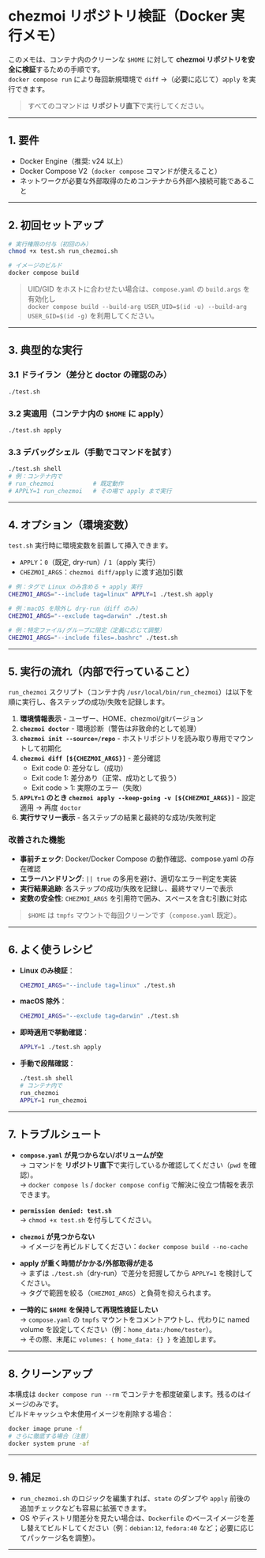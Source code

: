 # chezmoi リポジトリ検証（Docker 実行メモ）

このメモは、コンテナ内のクリーンな `$HOME` に対して **chezmoi リポジトリを安全に検証**するための手順です。  
`docker compose run` により毎回新規環境で `diff` →（必要に応じて）`apply` を実行できます。

> すべてのコマンドは **リポジトリ直下**で実行してください。

---

## 1. 要件

- Docker Engine（推奨: v24 以上）
- Docker Compose V2（`docker compose` コマンドが使えること）
- ネットワークが必要な外部取得のためコンテナから外部へ接続可能であること

---

## 2. 初回セットアップ

```bash
# 実行権限の付与（初回のみ）
chmod +x test.sh run_chezmoi.sh

# イメージのビルド
docker compose build
```

> UID/GID をホストに合わせたい場合は、`compose.yaml` の `build.args` を有効化し  
> `docker compose build --build-arg USER_UID=$(id -u) --build-arg USER_GID=$(id -g)` を利用してください。

---

## 3. 典型的な実行

### 3.1 ドライラン（差分と doctor の確認のみ）
```bash
./test.sh
```

### 3.2 実適用（コンテナ内の `$HOME` に apply）
```bash
./test.sh apply
```

### 3.3 デバッグシェル（手動でコマンドを試す）
```bash
./test.sh shell
# 例：コンテナ内で
# run_chezmoi           # 既定動作
# APPLY=1 run_chezmoi   # その場で apply まで実行
```

---

## 4. オプション（環境変数）

`test.sh` 実行時に環境変数を前置して挿入できます。

- `APPLY`：`0`（既定, dry-run）/ `1`（apply 実行）
- `CHEZMOI_ARGS`：`chezmoi diff/apply` に渡す追加引数

```bash
# 例：タグで Linux のみ含める + apply 実行
CHEZMOI_ARGS="--include tag=linux" APPLY=1 ./test.sh apply

# 例：macOS を除外し dry-run（diff のみ）
CHEZMOI_ARGS="--exclude tag=darwin" ./test.sh

# 例：特定ファイル/グループに限定（定義に応じて調整）
CHEZMOI_ARGS="--include files=.bashrc" ./test.sh
```

---

## 5. 実行の流れ（内部で行っていること）

`run_chezmoi` スクリプト（コンテナ内 `/usr/local/bin/run_chezmoi`）は以下を順に実行し、各ステップの成功/失敗を記録します。

1. **環境情報表示** - ユーザー、HOME、chezmoi/gitバージョン
2. **`chezmoi doctor`** - 環境診断（警告は非致命的として処理）
3. **`chezmoi init --source=/repo`** - ホストリポジトリを読み取り専用でマウントして初期化
4. **`chezmoi diff [${CHEZMOI_ARGS}]`** - 差分確認
   - Exit code 0: 差分なし（成功）
   - Exit code 1: 差分あり（正常、成功として扱う）
   - Exit code > 1: 実際のエラー（失敗）
5. **`APPLY=1` のとき `chezmoi apply --keep-going -v [${CHEZMOI_ARGS}]`** - 設定適用 → 再度 `doctor`
6. **実行サマリー表示** - 各ステップの結果と最終的な成功/失敗判定

### 改善された機能

- **事前チェック**: Docker/Docker Compose の動作確認、compose.yaml の存在確認
- **エラーハンドリング**: `|| true` の多用を避け、適切なエラー判定を実装
- **実行結果追跡**: 各ステップの成功/失敗を記録し、最終サマリーで表示
- **変数の安全性**: `CHEZMOI_ARGS` を引用符で囲み、スペースを含む引数に対応

> `$HOME` は `tmpfs` マウントで毎回クリーンです（`compose.yaml` 既定）。

---

## 6. よく使うレシピ

- **Linux のみ検証**：
  ```bash
  CHEZMOI_ARGS="--include tag=linux" ./test.sh
  ```
- **macOS 除外**：
  ```bash
  CHEZMOI_ARGS="--exclude tag=darwin" ./test.sh
  ```
- **即時適用で挙動確認**：
  ```bash
  APPLY=1 ./test.sh apply
  ```
- **手動で段階確認**：
  ```bash
  ./test.sh shell
  # コンテナ内で
  run_chezmoi
  APPLY=1 run_chezmoi
  ```

---

## 7. トラブルシュート

- **`compose.yaml` が見つからない/ボリュームが空**  
  → コマンドを **リポジトリ直下**で実行しているか確認してください（`pwd` を確認）。  
  → `docker compose ls` / `docker compose config` で解決に役立つ情報を表示できます。

- **`permission denied: test.sh`**  
  → `chmod +x test.sh` を付与してください。

- **`chezmoi` が見つからない**  
  → イメージを再ビルドしてください：`docker compose build --no-cache`

- **apply が重く時間がかかる/外部取得が走る**  
  → まずは `./test.sh`（dry-run）で差分を把握してから `APPLY=1` を検討してください。  
  → タグで範囲を絞る（`CHEZMOI_ARGS`）と負荷を抑えられます。

- **一時的に `$HOME` を保持して再現性検証したい**  
  → `compose.yaml` の `tmpfs` マウントをコメントアウトし、代わりに named volume を設定してください（例：`home_data:/home/tester`）。  
  → その際、末尾に `volumes: { home_data: {} }` を追加します。

---

## 8. クリーンアップ

本構成は `docker compose run --rm` でコンテナを都度破棄します。残るのはイメージのみです。  
ビルドキャッシュや未使用イメージを削除する場合：

```bash
docker image prune -f
# さらに徹底する場合（注意）
docker system prune -af
```

---

## 9. 補足

- `run_chezmoi.sh` のロジックを編集すれば、`state` のダンプや `apply` 前後の追加チェックなども容易に拡張できます。
- OS やディストリ間差分を見たい場合は、`Dockerfile` のベースイメージを差し替えてビルドしてください（例：`debian:12`, `fedora:40` など；必要に応じてパッケージ名を調整）。

---
